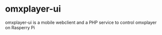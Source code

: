 omxplayer-ui
============

omxplayer-ui is a mobile webclient and a PHP service to control omxplayer on Rasperry Pi
